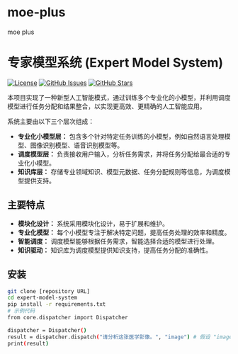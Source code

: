 # moe-plus
moe plus
# 专家模型系统 (Expert Model System)

[![License](https://img.shields.io/badge/license-MIT-blue.svg)](LICENSE)
[![GitHub Issues](https://img.shields.io/github/issues/your-username/expert-model-system.svg)](https://github.com/your-username/expert-model-system/issues)
[![GitHub Stars](https://img.shields.io/github/stars/your-username/expert-model-system.svg)](https://github.com/your-username/expert-model-system/stargazers)

本项目实现了一种新型人工智能模式，通过训练多个专业化的小模型，并利用调度模型进行任务分配和结果整合，以实现更高效、更精确的人工智能应用。

系统主要由以下三个层次组成：

* **专业化小模型层：** 包含多个针对特定任务训练的小模型，例如自然语言处理模型、图像识别模型、语音识别模型等。
* **调度模型层：** 负责接收用户输入，分析任务需求，并将任务分配给最合适的专业化小模型。
* **知识库层：** 存储专业领域知识、模型元数据、任务分配规则等信息，为调度模型提供支持。

## 主要特点

* **模块化设计：** 系统采用模块化设计，易于扩展和维护。
* **专业化模型：** 每个小模型专注于解决特定问题，提高任务处理的效率和精度。
* **智能调度：** 调度模型能够根据任务需求，智能选择合适的模型进行处理。
* **知识驱动：** 知识库为调度模型提供知识支持，提高任务分配的准确性。

## 安装

```bash
git clone [repository URL]
cd expert-model-system
pip install -r requirements.txt
# 示例代码
from core.dispatcher import Dispatcher

dispatcher = Dispatcher()
result = dispatcher.dispatch("请分析这张医学影像。", "image") # 假设 "image" 代表图像处理任务
print(result)
